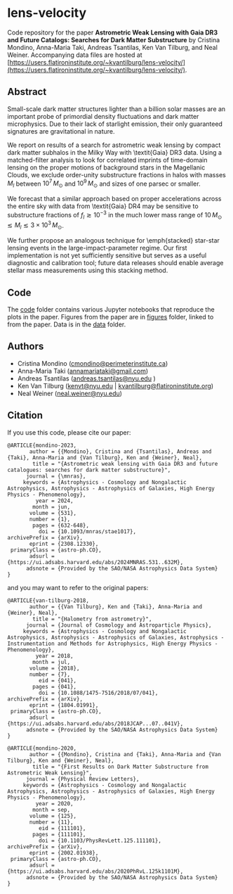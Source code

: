 # lens-velocity
Code repository for the paper **Astrometric Weak Lensing with Gaia DR3 and Future Catalogs: Searches
for Dark Matter Substructure** by Cristina Mondino, Anna-Maria Taki, Andreas Tsantilas, Ken Van Tilburg, and Neal Weiner. Accompanying data files are hosted at [https://users.flatironinstitute.org/~kvantilburg/lens-velocity/](https://users.flatironinstitute.org/~kvantilburg/lens-velocity/).

## Abstract

Small-scale dark matter structures lighter than a billion solar masses are an important probe of primordial density fluctuations and dark matter microphysics. Due to their lack of starlight emission, their only guaranteed signatures are gravitational in nature.

We report on results of a search for astrometric weak lensing by compact dark matter subhalos in the Milky Way with \textit{Gaia} DR3 data. Using a matched-filter analysis to look for correlated imprints of time-domain lensing on the proper motions of background stars in the Magellanic Clouds, we exclude order-unity substructure fractions in halos with masses $M_l$ between $10^7 \, M_\odot$ and $10^9 \, M_\odot$ and sizes of one parsec or smaller.

We forecast that a similar approach based on proper accelerations across the entire sky with data from \textit{Gaia} DR4 may be sensitive to substructure fractions of $f_l \gtrsim 10^{-3}$ in the much lower mass range of $10 \, M_\odot \lesssim M_l \lesssim 3 \times 10^3 \, M_\odot$.

We further propose an analogous technique for \emph{stacked} star-star lensing events in the large-impact-parameter regime. Our first implementation is not yet sufficiently sensitive but serves as a useful diagnostic and calibration tool; future data releases should enable average stellar mass measurements using this stacking method.

## Code
The [code](code/) folder contains various Jupyter notebooks that reproduce the plots in the paper.  Figures from the paper are in [figures](figures/) folder, linked to from the paper. Data is in the [data](data/) folder.

## Authors

- Cristina Mondino (cmondino@perimeterinstitute.ca)
- Anna-Maria Taki (annamariataki@gmail.com)
- Andreas Tsantilas (andreas.tsantilas@nyu.edu )
- Ken Van Tilburg (kenvt@nyu.edu | kvantilburg@flatironinstitute.org)
- Neal Weiner (neal.weiner@nyu.edu)

## Citation

If you use this code, please cite our paper:
```
@ARTICLE{mondino-2023,
       author = {{Mondino}, Cristina and {Tsantilas}, Andreas and {Taki}, Anna-Maria and {Van Tilburg}, Ken and {Weiner}, Neal},
        title = "{Astrometric weak lensing with Gaia DR3 and future catalogues: searches for dark matter substructure}",
      journal = {\mnras},
     keywords = {Astrophysics - Cosmology and Nongalactic Astrophysics, Astrophysics - Astrophysics of Galaxies, High Energy Physics - Phenomenology},
         year = 2024,
        month = jun,
       volume = {531},
       number = {1},
        pages = {632-648},
          doi = {10.1093/mnras/stae1017},
archivePrefix = {arXiv},
       eprint = {2308.12330},
 primaryClass = {astro-ph.CO},
       adsurl = {https://ui.adsabs.harvard.edu/abs/2024MNRAS.531..632M},
      adsnote = {Provided by the SAO/NASA Astrophysics Data System}
}
```
and you may want to refer to the original papers:
```
@ARTICLE{van-tilburg-2018,
       author = {{Van Tilburg}, Ken and {Taki}, Anna-Maria and {Weiner}, Neal},
        title = "{Halometry from astrometry}",
      journal = {Journal of Cosmology and Astroparticle Physics},
     keywords = {Astrophysics - Cosmology and Nongalactic Astrophysics, Astrophysics - Astrophysics of Galaxies, Astrophysics - Instrumentation and Methods for Astrophysics, High Energy Physics - Phenomenology},
         year = 2018,
        month = jul,
       volume = {2018},
       number = {7},
          eid = {041},
        pages = {041},
          doi = {10.1088/1475-7516/2018/07/041},
archivePrefix = {arXiv},
       eprint = {1804.01991},
 primaryClass = {astro-ph.CO},
       adsurl = {https://ui.adsabs.harvard.edu/abs/2018JCAP...07..041V},
      adsnote = {Provided by the SAO/NASA Astrophysics Data System}
}

@ARTICLE{mondino-2020,
       author = {{Mondino}, Cristina and {Taki}, Anna-Maria and {Van Tilburg}, Ken and {Weiner}, Neal},
        title = "{First Results on Dark Matter Substructure from Astrometric Weak Lensing}",
      journal = {Physical Review Letters},
     keywords = {Astrophysics - Cosmology and Nongalactic Astrophysics, Astrophysics - Astrophysics of Galaxies, High Energy Physics - Phenomenology},
         year = 2020,
        month = sep,
       volume = {125},
       number = {11},
          eid = {111101},
        pages = {111101},
          doi = {10.1103/PhysRevLett.125.111101},
archivePrefix = {arXiv},
       eprint = {2002.01938},
 primaryClass = {astro-ph.CO},
       adsurl = {https://ui.adsabs.harvard.edu/abs/2020PhRvL.125k1101M},
      adsnote = {Provided by the SAO/NASA Astrophysics Data System}
}
```
